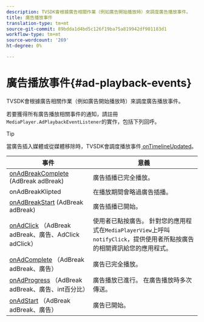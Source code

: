 ```yaml
---
description: TVSDK會根據廣告相關作業（例如廣告開始播放時）來調度廣告播放事件。
title: 廣告播放事件
translation-type: tm+mt
source-git-commit: 89bdda1d4bd5c126f19ba75a819942df901183d1
workflow-type: tm+mt
source-wordcount: '269'
ht-degree: 0%

---
```



# 廣告播放事件{#ad-playback-events}

TVSDK會根據廣告相關作業（例如廣告開始播放時）來調度廣告播放事件。

若要獲得所有廣告播放相關事件的通知，請註冊`MediaPlayer.AdPlaybackEventListener`的實作，包括下列回呼。

>[!TIP]
>
>當廣告插入媒體或從媒體移除時，TVSDK會調度播放事件[ onTimelineUpdated](https://help.adobe.com/en_US/primetime/api/psdk/javadoc_1.4/com/adobe/mediacore/MediaPlayer.PlaybackEventListener.html#onTimelineUpdated())。

| 事件 | 意義 |
|---|---|
| [onAdBreakComplete](https://help.adobe.com/en_US/primetime/api/psdk/javadoc_1.4/com/adobe/mediacore/MediaPlayer.AdPlaybackEventListener.html#onAdBreakComplete(com.adobe.mediacore.timeline.advertising.AdBreak)) (AdBreak adBreak) | 廣告插播已完全播放。 |
| onAdBreakKlipted | 在播放期間會略過廣告插播。 |
| [onAdBreakStart](https://help.adobe.com/en_US/primetime/api/psdk/javadoc_1.4/com/adobe/mediacore/MediaPlayer.AdPlaybackEventListener.html#onAdBreakStart(com.adobe.mediacore.timeline.advertising.AdBreak)) (AdBreak adBreak) | 廣告插播已開始。 |
| [onAdClick](https://help.adobe.com/en_US/primetime/api/psdk/javadoc_1.4/com/adobe/mediacore/MediaPlayer.AdPlaybackEventListener.html#onAdClick(com.adobe.mediacore.timeline.advertising.AdBreak,%20com.adobe.mediacore.timeline.advertising.Ad,%20com.adobe.mediacore.timeline.advertising.AdClick)) （AdBreak adBreak、廣告、AdClick adClick） | 使用者已點按廣告。 針對您的應用程式在`MediaPlayerView`上呼叫`notifyClick`，提供使用者所點按廣告的相關資訊給您的應用程式。 |
| [onAdComplete](https://help.adobe.com/en_US/primetime/api/psdk/javadoc_1.4/com/adobe/mediacore/MediaPlayer.AdPlaybackEventListener.html#onAdComplete(com.adobe.mediacore.timeline.advertising.AdBreak)) （AdBreak adBreak、廣告） | 廣告已完全播放。 |
| [onAdProgress](https://help.adobe.com/en_US/primetime/api/psdk/javadoc_1.4/com/adobe/mediacore/MediaPlayer.AdPlaybackEventListener.html#onAdProgress(com.adobe.mediacore.timeline.advertising.AdBreak,com.adobe.mediacore.timeline.advertising.Ad,%20int)) （AdBreak adBreak、廣告、int百分比） | 廣告播放已進行。 在廣告播放時多次傳送。 |
| [onAdStart](https://help.adobe.com/en_US/primetime/api/psdk/javadoc_1.4/com/adobe/mediacore/MediaPlayer.AdPlaybackEventListener.html#onAdStart(com.adobe.mediacore.timeline.advertising.AdBreak,%20com.adobe.mediacore.timeline.advertising.Ad)) （AdBreak adBreak、廣告） | 廣告已開始。 |